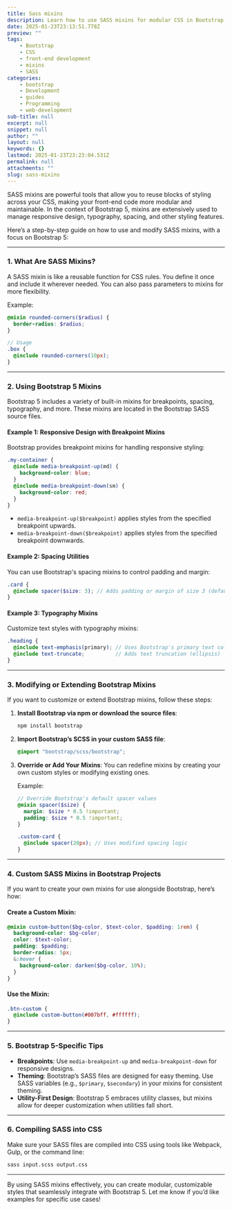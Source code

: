 ```yaml
---
title: Sass mixins
description: Learn how to use SASS mixins for modular CSS in Bootstrap 5, enhancing your front-end development with reusable styles.
date: 2025-01-23T23:13:51.778Z
preview: ""
tags:
    - Bootstrap
    - CSS
    - front-end development
    - mixins
    - SASS
categories:
    - bootstrap
    - Development
    - guides
    - Programming
    - web-development
sub-title: null
excerpt: null
snippet: null
author: ""
layout: null
keywords: {}
lastmod: 2025-01-23T23:23:04.531Z
permalink: null
attachments: ""
slug: sass-mixins
---
```


SASS mixins are powerful tools that allow you to reuse blocks of styling across your CSS, making your front-end code more modular and maintainable. In the context of Bootstrap 5, mixins are extensively used to manage responsive design, typography, spacing, and other styling features.

Here’s a step-by-step guide on how to use and modify SASS mixins, with a focus on Bootstrap 5:

---

### **1. What Are SASS Mixins?**
A SASS mixin is like a reusable function for CSS rules. You define it once and include it wherever needed. You can also pass parameters to mixins for more flexibility.

Example:
```scss
@mixin rounded-corners($radius) {
  border-radius: $radius;
}

// Usage
.box {
  @include rounded-corners(10px);
}
```

---

### **2. Using Bootstrap 5 Mixins**
Bootstrap 5 includes a variety of built-in mixins for breakpoints, spacing, typography, and more. These mixins are located in the Bootstrap SASS source files.

#### **Example 1: Responsive Design with Breakpoint Mixins**
Bootstrap provides breakpoint mixins for handling responsive styling:
```scss
.my-container {
  @include media-breakpoint-up(md) {
    background-color: blue;
  }
  @include media-breakpoint-down(sm) {
    background-color: red;
  }
}
```

- `media-breakpoint-up($breakpoint)` applies styles from the specified breakpoint upwards.
- `media-breakpoint-down($breakpoint)` applies styles from the specified breakpoint downwards.

#### **Example 2: Spacing Utilities**
You can use Bootstrap's spacing mixins to control padding and margin:
```scss
.card {
  @include spacer($size: 3); // Adds padding or margin of size 3 (default scale in Bootstrap)
}
```

#### **Example 3: Typography Mixins**
Customize text styles with typography mixins:
```scss
.heading {
  @include text-emphasis(primary); // Uses Bootstrap's primary text color
  @include text-truncate;          // Adds text truncation (ellipsis)
}
```

---

### **3. Modifying or Extending Bootstrap Mixins**
If you want to customize or extend Bootstrap mixins, follow these steps:

1. **Install Bootstrap via npm or download the source files**:
   ```bash
   npm install bootstrap
   ```

2. **Import Bootstrap’s SCSS in your custom SASS file**:
   ```scss
   @import "bootstrap/scss/bootstrap";
   ```

3. **Override or Add Your Mixins**:
   You can redefine mixins by creating your own custom styles or modifying existing ones.

   Example:
   ```scss
   // Override Bootstrap's default spacer values
   @mixin spacer($size) {
     margin: $size * 0.5 !important;
     padding: $size * 0.5 !important;
   }

   .custom-card {
     @include spacer(20px); // Uses modified spacing logic
   }
   ```

---

### **4. Custom SASS Mixins in Bootstrap Projects**
If you want to create your own mixins for use alongside Bootstrap, here’s how:

#### Create a Custom Mixin:
```scss
@mixin custom-button($bg-color, $text-color, $padding: 1rem) {
  background-color: $bg-color;
  color: $text-color;
  padding: $padding;
  border-radius: 5px;
  &:hover {
    background-color: darken($bg-color, 10%);
  }
}
```

#### Use the Mixin:
```scss
.btn-custom {
  @include custom-button(#007bff, #ffffff);
}
```

---

### **5. Bootstrap 5-Specific Tips**
- **Breakpoints**: Use `media-breakpoint-up` and `media-breakpoint-down` for responsive designs.
- **Theming**: Bootstrap’s SASS files are designed for easy theming. Use SASS variables (e.g., `$primary`, `$secondary`) in your mixins for consistent theming.
- **Utility-First Design**: Bootstrap 5 embraces utility classes, but mixins allow for deeper customization when utilities fall short.

---

### **6. Compiling SASS into CSS**
Make sure your SASS files are compiled into CSS using tools like Webpack, Gulp, or the command line:
```bash
sass input.scss output.css
```

---

By using SASS mixins effectively, you can create modular, customizable styles that seamlessly integrate with Bootstrap 5. Let me know if you’d like examples for specific use cases!